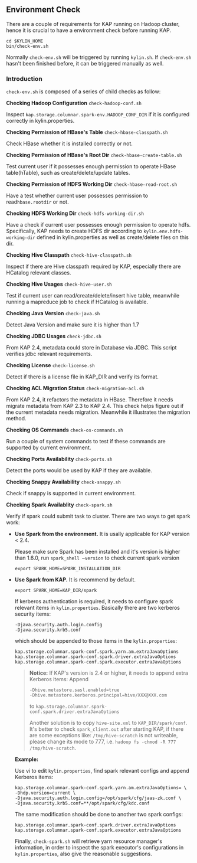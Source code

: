 ## Environment Check

There are a couple of requirements for KAP running on Hadoop cluster, hence it is crucial to have a environment check before running KAP.

```
cd $KYLIN_HOME
bin/check-env.sh
```

Normally `check-env.sh` will be triggered by running `kylin.sh`. If `check-env.sh` hasn't been finished before, it can be triggered manually as well.

### Introduction

`check-env.sh` is composed of a series of child checks as follow:

**Checking Hadoop Configuration** `check-hadoop-conf.sh` 

Inspect `kap.storage.columnar.spark-env.HADOOP_CONF_DIR` if it is configured correctly in kylin.properties.

**Checking Permission of HBase's Table** `check-hbase-classpath.sh`

Check HBase whether it is installed correctly or not.

**Checking Permission of HBase's Root Dir** `check-hbase-create-table.sh`

Test current user if it possesses enough permission to operate HBase table(hTable), such as create/delete/update tables.

**Checking Permission of HDFS Working Dir** `check-hbase-read-root.sh`

Have a test whether current user possesses permission to read`hbase.rootdir` or not.

**Checking HDFS Working Dir** `check-hdfs-working-dir.sh`

Have a check if current user possesses enough permission to operate hdfs. Specifically, KAP needs to create HDFS dir according to `kylin.env.hdfs-working-dir` defined in kylin.properties as well as create/delete files on this dir.

 **Checking Hive Classpath** `check-hive-classpath.sh`

Inspect if there are Hive classpath required by KAP, especially there are HCatalog relevant classes.

**Checking Hive Usages** `check-hive-user.sh`

Test if current user can read/create/delete/insert hive table, meanwhile running a mapreduce job to check if HCatalog is available.

**Checking Java Version** `check-java.sh`

Detect Java Version and make sure it is higher than 1.7

**Checking JDBC Usages**  `check-jdbc.sh`

From KAP 2.4, metadata could store in Database via JDBC. This script verifies jdbc relevant requirements.

**Checking License**  `check-license.sh`

Detect if there is a license file in KAP_DIR and verify its format.

**Checking ACL Migration Status**  `check-migration-acl.sh`

From KAP 2.4, it refactors the metadata in HBase. Therefore it needs migrate metadata from KAP 2.3 to KAP 2.4. This check helps figure out if the current metadata needs migration. Meanwhile it illustrates the migration method.

**Checking OS Commands** `check-os-commands.sh`

Run a couple of system commands to test if these commands are supported by current environment.

**Checking Ports Availability** `check-ports.sh`

Detect the ports would be used by KAP if they are available. 

**Checking Snappy Availability** `check-snappy.sh`

Check if snappy is supported in current environment.

**Checking Spark Availablity**  `check-spark.sh`

Verify if spark could submit task to cluster. There are two ways to get spark work:

+ **Use Spark from the environment.** It is usally applicable for KAP version < 2.4.

  Please make sure Spark has been installed and it's version is higher than 1.6.0, run `spark_shell —version` to check current spark version

  `export SPARK_HOME=SPARK_INSTALLATION_DIR`

+ **Use Spark from KAP.** It is recommend by default.

  `export SPARK_HOME=KAP_DIR/spark`

  If kerberos authentication is required, it needs to configure spark relevant items in `kylin.properties`. Basically there are two kerberos security items:

  ```
  -Djava.security.auth.login.config
  -Djava.security.krb5.conf
  ```

  which should be appended to those items in the `kylin.properties`:

  ```
  kap.storage.columnar.spark-conf.spark.yarn.am.extraJavaOptions
  kap.storage.columnar.spark-conf.spark.driver.extraJavaOptions
  kap.storage.columnar.spark-conf.spark.executor.extraJavaOptions
  ```

  > **Notice:** If KAP's version is 2.4 or higher, it needs to append extra Kerberos items:
  > Append
  >
  > ```
  > -Dhive.metastore.sasl.enabled=true
  > -Dhive.metastore.kerberos.principal=hive/XXX@XXX.com
  > ```
  >
  > to `kap.storage.columnar.spark-conf.spark.driver.extraJavaOptions`
  >
  > Another solution is to copy `hive-site.xml` to `KAP_DIR/spark/conf`. It's better to check `spark_client.out` after starting KAP, if there are some exceptions like: `/tmp/hive-scratch` is not writeable, please change its mode to 777, i.e. `hadoop fs -chmod -R 777 /tmp/hive-scratch`.
  >

  **Example:**

  Use vi to edit `kylin.properties`, find spark relevant configs and append Kerberos items:

  ```
  kap.storage.columnar.spark-conf.spark.yarn.am.extraJavaOptions= \
  -Dhdp.version=current \
  -Djava.security.auth.login.config=/opt/spark/cfg/jaas-zk.conf \
  -Djava.security.krb5.conf=**/opt/spark/cfg/kdc.conf
  ```

  The same modification should be done to another two spark configs:

  ```
  kap.storage.columnar.spark-conf.spark.driver.extraJavaOptions
  kap.storage.columnar.spark-conf.spark.executor.extraJavaOptions
  ```

  Finally, `check-spark.sh` will retrieve yarn resource manager's information, in order to inspect the spark executor's configurations in `kylin.properties`, also give the reasonable suggestions.